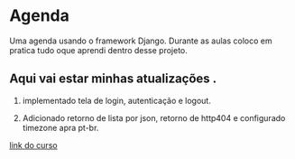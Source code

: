 # Agenda
Uma agenda usando o framework Django.
Durante as aulas coloco em pratica tudo oque aprendi dentro desse projeto.

##  Aqui vai estar minhas atualizações .
1. implementado tela de login, autenticação e logout.

2. Adicionado retorno de lista por json, retorno de http404 e configurado timezone apra pt-br.





[link do curso]() 
